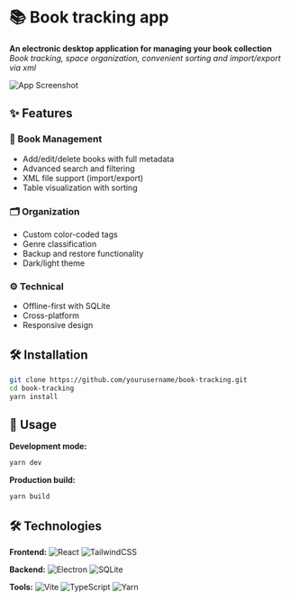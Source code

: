 # 📚 Book tracking app

**An electronic desktop application for managing your book collection**  
*Book tracking, space organization, convenient sorting and import/export via xml*

![App Screenshot](screenshot.png)

## ✨ Features

### 📖 Book Management

- Add/edit/delete books with full metadata
- Advanced search and filtering
- XML file support (import/export)
- Table visualization with sorting

### 🗂 Organization

- Custom color-coded tags
- Genre classification
- Backup and restore functionality
- Dark/light theme

### ⚙ Technical

- Offline-first with SQLite
- Cross-platform
- Responsive design

## 🛠 Installation

```bash
git clone https://github.com/yourusername/book-tracking.git
cd book-tracking
yarn install
```

## 🚀 Usage

**Development mode:**

```bash
yarn dev
```

**Production build:**

```bash
yarn build
```

## 🛠 Technologies

**Frontend:**
![React](https://img.shields.io/badge/-React-61DAFB?logo=react&logoColor=white)
![TailwindCSS](https://img.shields.io/badge/-TailwindCSS-38B2AC?logo=tailwind-css&logoColor=white)

**Backend:**
![Electron](https://img.shields.io/badge/-Electron-47848F?logo=electron&logoColor=white)
![SQLite](https://img.shields.io/badge/-SQLite-003B57?logo=sqlite&logoColor=white)

**Tools:**
![Vite](https://img.shields.io/badge/-Vite-646CFF?logo=vite&logoColor=white)
![TypeScript](https://img.shields.io/badge/-TypeScript-3178C6?logo=typescript&logoColor=white)
![Yarn](https://img.shields.io/badge/-Yarn-2C8EBB?logo=yarn&logoColor=white)
